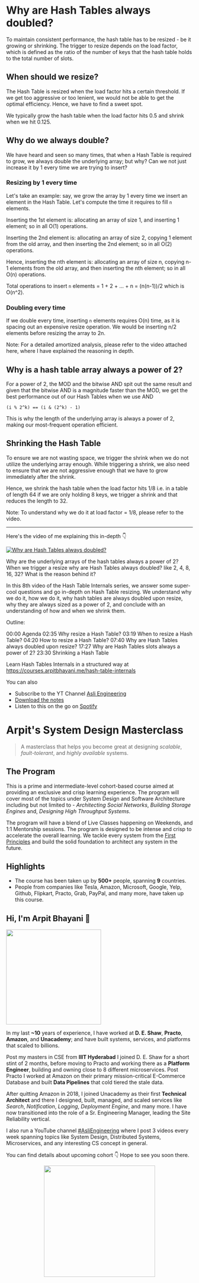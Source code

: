 Why are Hash Tables always doubled?
===


To maintain consistent performance, the hash table has to be resized - be it growing or shrinking. The trigger to resize depends on the load factor, which is defined as the ratio of the number of keys that the hash table holds to the total number of slots.

## When should we resize?

The Hash Table is resized when the load factor hits a certain threshold. If we get too aggressive or too lenient, we would not be able to get the optimal efficiency. Hence, we have to find a sweet spot.

We typically grow the hash table when the load factor hits 0.5 and shrink when we hit 0.125.

## Why do we always double?

We have heard and seen so many times, that when a Hash Table is required to grow, we always double the underlying array; but why? Can we not just increase it by 1 every time we are trying to insert?

### Resizing by 1 every time

Let's take an example: say, we grow the array by 1 every time we insert an element in the Hash Table. Let's compute the time it requires to fill `n` elements.

Inserting the 1st element is: allocating an array of size 1, and inserting 1 element; so in all O(1) operations.

Inserting the 2nd element is: allocating an array of size 2, copying 1 element from the old array, and then inserting the 2nd element; so in all O(2) operations.

Hence, inserting the nth element is: allocating an array of size n, copying n-1 elements from the old array, and then inserting the nth element; so in all O(n) operations.

Total operations to insert `n` elements = 1 + 2 + ... + n = (n(n-1))/2 which is O(n^2).

### Doubling every time

If we double every time, inserting `n` elements requires O(n) time, as it is spacing out an expensive resize operation. We would be inserting n/2 elements before resizing the array to 2n.

Note: For a detailed amortized analysis, please refer to the video attached here, where I have explained the reasoning in depth.

## Why is a hash table array always a power of 2?

For a power of 2, the MOD and the bitwise AND spit out the same result and given that the bitwise AND is a magnitude faster than the MOD, we get the best performance out of our Hash Tables when we use AND

```
(i % 2^k) == (i & (2^k) - 1)
```

This is why the length of the underlying array is always a power of 2, making our most-frequent operation efficient.

## Shrinking the Hash Table

To ensure we are not wasting space, we trigger the shrink when we do not utilize the underlying array enough. While triggering a shrink, we also need to ensure that we are not aggressive enough that we have to grow immediately after the shrink.

Hence, we shrink the hash table when the load factor hits 1/8 i.e. in a table of length 64 if we are only holding 8 keys, we trigger a shrink and that reduces the length to 32.

Note: To understand why we do it at load factor = 1/8, please refer to the video.
<hr />


<p>Here's the video of me explaining this in-depth 👇‍</p>

[![Why are Hash Tables always doubled?](https://i.ytimg.com/vi/zt1E0akArqQ/mqdefault.jpg)](https://www.youtube.com/watch?v=zt1E0akArqQ)

Why are the underlying arrays of the hash tables always a power of 2? When we trigger a resize why are Hash Tables always doubled? like 2, 4, 8, 16, 32? What is the reason behind it?

In this 8th video of the Hash Table Internals series, we answer some super-cool questions and go in-depth on Hash Table resizing. We understand why we do it, how we do it, why hash tables are always doubled upon resize, why they are always sized as a power of 2, and conclude with an understanding of how and when we shrink them.

Outline:

00:00 Agenda
02:35 Why resize a Hash Table?
03:19 When to resize a Hash Table?
04:20 How to resize a Hash Table?
07:40 Why are Hash Tables always doubled upon resize?
17:27 Why are Hash Tables slots always a power of 2?
23:30 Shrinking a Hash Table

Learn Hash Tables Internals in a structured way at https://courses.arpitbhayani.me/hash-table-internals

You can also
 - Subscribe to the YT Channel [Asli Engineering](https://youtube.com/c/ArpitBhayani)
 - [Download the notes](https://drive.google.com/file/d/1aHWaOIGT7-zB88T83In05pHIdpuJTSk7/view?usp=sharing)
 - Listen to this on the go on [Spotify](https://open.spotify.com/show/7qMoamm2iZQrsPVm6IQLoD)

# Arpit's System Design Masterclass

> A masterclass that helps you become great at designing _scalable_, _fault-tolerant_, and _highly available_ systems.

## The Program

This is a prime and intermediate-level cohort-based course aimed at providing an exclusive and crisp learning experience. The program will cover most of the topics under System Design and Software Architecture including but not limited to - _Architecting Social Networks_, _Building Storage Engines_ and, _Designing High Throughput Systems_.

The program will have a blend of Live Classes happening on Weekends, and 1:1 Mentorship sessions. The program is designed to be intense and crisp to accelerate the overall learning. We tackle every system from the [First Principles](https://en.wikipedia.org/wiki/First_principle) and build the solid foundation to architect any system in the future.


## Highlights

 - The course has been taken up by __500+__ people, spanning __9__ countries.
 - People from companies like Tesla, Amazon, Microsoft, Google, Yelp, Github, Flipkart, Practo, Grab, PayPal, and many more, have taken up this course.


## Hi, I'm Arpit Bhayani 👋

<img width="256px" src="https://arpitbhayani.me/static/img/arpit.jpg" />

In my last **~10** years of experience, I have worked at **D. E. Shaw**, **Practo**, **Amazon**, and **Unacademy**; and have built systems, services, and platforms that scaled to billions.

Post my masters in CSE from **IIIT Hyderabad** I joined D. E. Shaw for a short stint of 2 months, before moving to Practo and working there as a **Platform Engineer**, building and owning close to 8 different microservices. Post Practo I worked at Amazon on their primary mission-critical E-Commerce Database and built **Data Pipelines** that cold tiered the stale data.

After quitting Amazon in 2018, I joined Unacademy as their first **Technical Architect** and there I designed, built, managed, and scaled services like _Search_, _Notification_, _Logging_, _Deployment Engine_, and many more. I have now transitioned into the role of a Sr. Engineering Manager, leading the Site Reliability vertical.

I also run a YouTube channel [#AsliEngineering](https://www.youtube.com/c/ArpitBhayani) where I post 3 videos every week spanning topics like System Design, Distributed Systems, Microservices, and any interesting CS concept in general.

You can find details about upcoming cohort 👇‍ Hope to see you soon there.

<center>
<a target="_blank" href="https://arpitbhayani.me/masterclass">
<img src="https://user-images.githubusercontent.com/4745789/137859181-d4499cf4-ce65-4466-8b88-a078ece0f081.PNG" width="300px" />
</a>
</center>